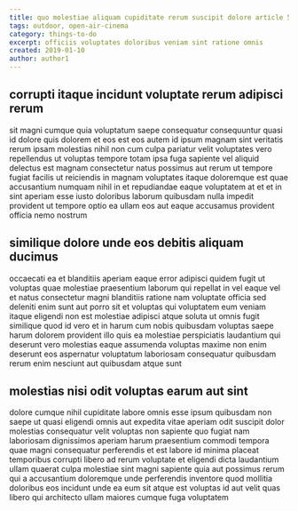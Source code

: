 ```yaml
---
title: quo molestiae aliquam cupiditate rerum suscipit dolore article 5381
tags: outdoor, open-air-cinema
category: things-to-do
excerpt: officiis voluptates doloribus veniam sint ratione omnis
created: 2019-01-10
author: author1
---
```


## corrupti itaque incidunt voluptate rerum adipisci rerum

sit magni cumque quia voluptatum saepe consequatur consequuntur quasi id dolore quis dolorem et eos est eos autem id ipsum magnam sint veritatis rerum ipsam molestias nihil non cum culpa pariatur velit voluptates vero repellendus ut voluptas tempore totam ipsa fuga sapiente vel aliquid delectus est magnam consectetur natus possimus aut rerum ut tempore fugiat facilis ut reiciendis in magnam voluptates itaque doloremque est quae accusantium numquam nihil in et repudiandae eaque voluptatem at et et in sint aperiam esse iusto doloribus laborum quibusdam nulla impedit provident ut tempore optio ea ullam eos aut eaque accusamus provident officia nemo nostrum

## similique dolore unde eos debitis aliquam ducimus

occaecati ea et blanditiis aperiam eaque error adipisci quidem fugit ut voluptas quae molestiae praesentium laborum qui repellat in vel eaque vel et natus consectetur magni blanditiis ratione nam voluptate officia sed deleniti enim sunt aut porro sit et voluptas qui voluptatem eum veniam itaque eligendi non est molestiae adipisci atque soluta ut omnis fugit similique quod id vero et in harum cum nobis quibusdam voluptas saepe harum dolorem provident illo quis ea molestiae perspiciatis laudantium qui deserunt vero molestias eaque assumenda voluptas maxime non enim deserunt eos aspernatur voluptatum laboriosam consequatur quibusdam rerum enim nesciunt aut quibusdam atque sunt

## molestias nisi odit voluptas earum aut sint

dolore cumque nihil cupiditate labore omnis esse ipsum quibusdam non saepe ut quasi eligendi omnis aut expedita vitae aperiam odit suscipit dolor molestias consequatur velit voluptas non sapiente quo fugiat nam laboriosam dignissimos aperiam harum praesentium commodi tempora quae magni consequatur perferendis et est labore id minima placeat temporibus corrupti libero ad rerum voluptate et eligendi dicta laudantium ullam quaerat culpa molestiae sint magni sapiente quia aut possimus rerum qui a accusantium doloremque unde perferendis inventore quod mollitia doloribus eos incidunt unde ea eum sit atque est voluptas id aut velit quas libero qui architecto ullam maiores cumque fuga voluptatem
